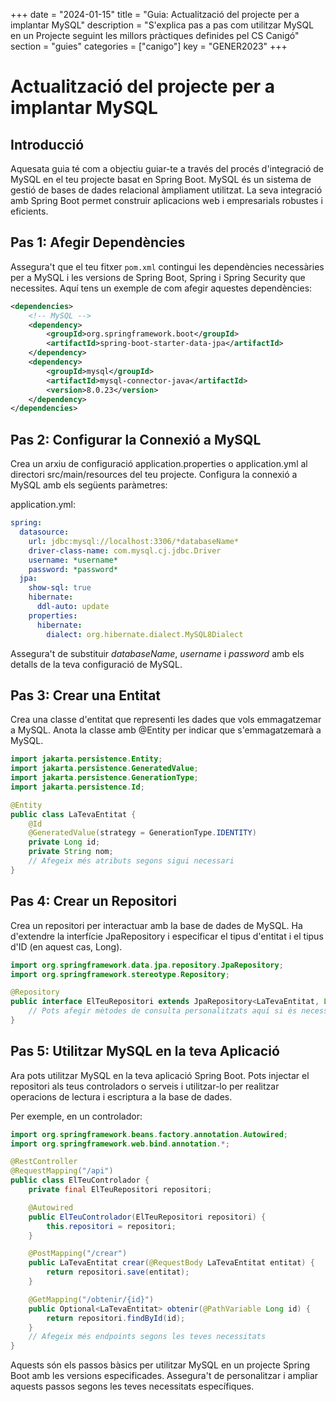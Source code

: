 +++
date = "2024-01-15"
title = "Guia: Actualització del projecte per a implantar MySQL"
description = "S'explica pas a pas com utilitzar MySQL en un Projecte seguint les millors pràctiques definides pel CS Canigó"
section = "guies"
categories = ["canigo"]
key = "GENER2023"
+++


# Actualització del projecte per a implantar MySQL

## Introducció

Aquesata guia té com a objectiu guiar-te a través del procés d'integració de MySQL en el teu projecte basat en Spring Boot. MySQL és un sistema de gestió de bases de dades relacional àmpliament utilitzat. La seva integració amb Spring Boot permet construir aplicacions web i empresarials robustes i eficients.

## Pas 1: Afegir Dependències

Assegura't que el teu fitxer `pom.xml` contingui les dependències necessàries per a MySQL i les versions de Spring Boot, Spring i Spring Security que necessites. Aquí tens un exemple de com afegir aquestes dependències:

```xml
<dependencies>
    <!-- MySQL -->
    <dependency>
        <groupId>org.springframework.boot</groupId>
        <artifactId>spring-boot-starter-data-jpa</artifactId>
    </dependency>
    <dependency>
        <groupId>mysql</groupId>
        <artifactId>mysql-connector-java</artifactId>
        <version>8.0.23</version>
    </dependency>
</dependencies>
```
## Pas 2: Configurar la Connexió a MySQL

Crea un arxiu de configuració application.properties o application.yml al directori src/main/resources del teu projecte. Configura la connexió a MySQL amb els següents paràmetres:

application.yml:

```yml
spring:
  datasource:
    url: jdbc:mysql://localhost:3306/*databaseName*
    driver-class-name: com.mysql.cj.jdbc.Driver
    username: *username*
    password: *password*
  jpa:
    show-sql: true
    hibernate:
      ddl-auto: update
    properties:
      hibernate:
        dialect: org.hibernate.dialect.MySQL8Dialect
```

Assegura't de substituir *databaseName*, *username* i *password* amb els detalls de la teva configuració de MySQL.

## Pas 3: Crear una Entitat

Crea una classe d'entitat que representi les dades que vols emmagatzemar a MySQL. Anota la classe amb @Entity per indicar que s'emmagatzemarà a MySQL.

```java
import jakarta.persistence.Entity;
import jakarta.persistence.GeneratedValue;
import jakarta.persistence.GenerationType;
import jakarta.persistence.Id;

@Entity
public class LaTevaEntitat {
    @Id
    @GeneratedValue(strategy = GenerationType.IDENTITY)
    private Long id;
    private String nom;
    // Afegeix més atributs segons sigui necessari
}

```

## Pas 4: Crear un Repositori
Crea un repositori per interactuar amb la base de dades de MySQL. Ha d'extendre la interfície JpaRepository i especificar el tipus d'entitat i el tipus d'ID (en aquest cas, Long).

```java
import org.springframework.data.jpa.repository.JpaRepository;
import org.springframework.stereotype.Repository;

@Repository
public interface ElTeuRepositori extends JpaRepository<LaTevaEntitat, Long> {
    // Pots afegir mètodes de consulta personalitzats aquí si és necessari.
}
```

## Pas 5: Utilitzar MySQL en la teva Aplicació
Ara pots utilitzar MySQL en la teva aplicació Spring Boot. Pots injectar el repositori als teus controladors o serveis i utilitzar-lo per realitzar operacions de lectura i escriptura a la base de dades.

Per exemple, en un controlador:

```java
import org.springframework.beans.factory.annotation.Autowired;
import org.springframework.web.bind.annotation.*;

@RestController
@RequestMapping("/api")
public class ElTeuControlador {
    private final ElTeuRepositori repositori;

    @Autowired
    public ElTeuControlador(ElTeuRepositori repositori) {
        this.repositori = repositori;
    }

    @PostMapping("/crear")
    public LaTevaEntitat crear(@RequestBody LaTevaEntitat entitat) {
        return repositori.save(entitat);
    }

    @GetMapping("/obtenir/{id}")
    public Optional<LaTevaEntitat> obtenir(@PathVariable Long id) {
        return repositori.findById(id);
    }
    // Afegeix més endpoints segons les teves necessitats
}
```

Aquests són els passos bàsics per utilitzar MySQL en un projecte Spring Boot amb les versions especificades. 
Assegura't de personalitzar i ampliar aquests passos segons les teves necessitats específiques.

